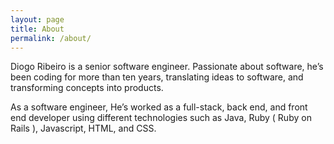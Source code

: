 ```yaml
---
layout: page
title: About
permalink: /about/
---
```


Diogo Ribeiro is a senior software engineer. Passionate about software, he’s been coding for more than ten years, translating ideas to software, and transforming concepts into products.

As a software engineer, He’s worked as a full-stack, back end, and front end developer using different technologies such as Java, Ruby ( Ruby on Rails ), Javascript, HTML, and CSS.

<div class="about-social-media">
  <a href="https://twitter.com/diogoribeiro">
    <svg class="svg-icon"><use xlink:href="{{ '/assets/minima-social-icons.svg#twitter' | relative_url }}"></use></svg>
  </a>
  <a href="https://www.linkedin.com/in/diogo-ribeiro-de-souza-66ba2824/">
    <svg class="svg-icon"><use xlink:href="{{ '/assets/minima-social-icons.svg#linkedin' | relative_url }}"></use></svg>
  </a>
  <a href="https://github.com/diogoribeiro">
    <svg class="svg-icon"><use xlink:href="{{ '/assets/minima-social-icons.svg#github' | relative_url }}"></use></svg>
  </a>
</div>
